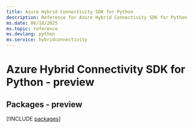 ```yaml
---
title: Azure Hybrid Connectivity SDK for Python
description: Reference for Azure Hybrid Connectivity SDK for Python
ms.date: 06/18/2025
ms.topic: reference
ms.devlang: python
ms.service: hybridconnectivity
---
```

# Azure Hybrid Connectivity SDK for Python - preview
## Packages - preview
[!INCLUDE [packages](hybrid-connectivity-index.md)]